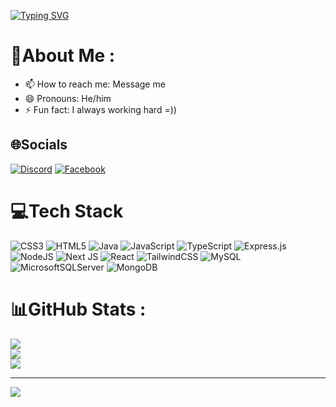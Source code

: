 [![Typing SVG](https://readme-typing-svg.herokuapp.com/?font=Righteous&color=eae1f5&size=60&center=true&vCenter=true&width=1000&height=100&lines=Hello+%F0%9F%91%8B+My+name+is+Lương+Tuấn.;Nice+to+meet+you)](https://github.com/CodingAce123)

# 💫About Me :
- 📫 How to reach me: Message me 
- 😄 Pronouns: He/him 
- ⚡ Fun fact: I always working hard =)) 

## 🌐Socials
[![Discord](https://img.shields.io/badge/Discord-%237289DA.svg?logo=discord&logoColor=white)](htttps://discord.gg/_luongtuan) [![Facebook](https://img.shields.io/badge/Facebook-%231877F2.svg?logo=Facebook&logoColor=white)](https://facebook.com/Tunn38) 

# 💻Tech Stack
![CSS3](https://img.shields.io/badge/css3-%231572B6.svg?style=for-the-badge&logo=css3&logoColor=white) ![HTML5](https://img.shields.io/badge/html5-%23E34F26.svg?style=for-the-badge&logo=html5&logoColor=white) ![Java](https://img.shields.io/badge/java-%23ED8B00.svg?style=for-the-badge&logo=java&logoColor=white) ![JavaScript](https://img.shields.io/badge/javascript-%23323330.svg?style=for-the-badge&logo=javascript&logoColor=%23F7DF1E) ![TypeScript](https://img.shields.io/badge/typescript-%23007ACC.svg?style=for-the-badge&logo=typescript&logoColor=white) ![Express.js](https://img.shields.io/badge/express.js-%23404d59.svg?style=for-the-badge&logo=express&logoColor=%2361DAFB) ![NodeJS](https://img.shields.io/badge/node.js-6DA55F?style=for-the-badge&logo=node.js&logoColor=white) ![Next JS](https://img.shields.io/badge/Next-black?style=for-the-badge&logo=next.js&logoColor=white) ![React](https://img.shields.io/badge/react-%2320232a.svg?style=for-the-badge&logo=react&logoColor=%2361DAFB) ![TailwindCSS](https://img.shields.io/badge/tailwindcss-%2338B2AC.svg?style=for-the-badge&logo=tailwind-css&logoColor=white) ![MySQL](https://img.shields.io/badge/mysql-%2300f.svg?style=for-the-badge&logo=mysql&logoColor=white) ![MicrosoftSQLServer](https://img.shields.io/badge/Microsoft%20SQL%20Sever-CC2927?style=for-the-badge&logo=microsoft%20sql%20server&logoColor=white) ![MongoDB](https://img.shields.io/badge/MongoDB-%234ea94b.svg?style=for-the-badge&logo=mongodb&logoColor=white)
# 📊GitHub Stats :
![](https://github-readme-stats.vercel.app/api?username=TuanChill&theme=default&hide_border=false&include_all_commits=false&count_private=false)<br/>
![](https://github-readme-streak-stats.herokuapp.com/?user=TuanChill&theme=default&hide_border=false)<br/>
![](https://github-readme-stats.vercel.app/api/top-langs/?username=TuanChill&theme=default&hide_border=false&include_all_commits=false&count_private=false&layout=compact)

---
[![](https://visitcount.itsvg.in/api?id=TuanChill&icon=0&color=0)](https://visitcount.itsvg.in)
